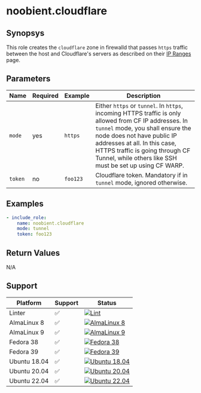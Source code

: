 # noobient.cloudflare

## Synopsys

This role creates the `cloudflare` zone in firewalld that passes `https` traffic
between the host and Cloudflare's servers as described on their
[IP Ranges](https://www.cloudflare.com/ips/) page.

## Parameters

| Name | Required | Example | Description |
|---|---|---|---|
| `mode` | yes | `https` | Either `https` or `tunnel`. In `https`, incoming HTTPS traffic is only allowed from CF IP addresses. In `tunnel` mode, you shall ensure the node does not have public IP addresses at all. In this case, HTTPS traffic is going through CF Tunnel, while others like SSH must be set up using CF WARP. |
| `token` | no | `foo123` | Cloudflare token. Mandatory if in `tunnel` mode, ignored otherwise. |

## Examples

```yml
- include_role:
    name: noobient.cloudflare
    mode: tunnel
    token: foo123
```

## Return Values

N/A

## Support

| Platform | Support | Status |
|---|---|---|
| Linter | ✅ | [![Lint](https://github.com/noobient/ansible-galaxy-cloudflare/actions/workflows/lint.yml/badge.svg)](https://github.com/noobient/ansible-galaxy-cloudflare/actions/workflows/lint.yml) |
| AlmaLinux 8 | ✅ | [![AlmaLinux 8](https://github.com/noobient/ansible-galaxy-cloudflare/actions/workflows/almalinux-8.yml/badge.svg)](https://github.com/noobient/ansible-galaxy-cloudflare/actions/workflows/almalinux-8.yml) |
| AlmaLinux 9 | ✅ | [![AlmaLinux 9](https://github.com/noobient/ansible-galaxy-cloudflare/actions/workflows/almalinux-9.yml/badge.svg)](https://github.com/noobient/ansible-galaxy-cloudflare/actions/workflows/almalinux-9.yml) |
| Fedora 38 | ✅ | [![Fedora 38](https://github.com/noobient/ansible-galaxy-cloudflare/actions/workflows/fedora-38.yml/badge.svg)](https://github.com/noobient/ansible-galaxy-cloudflare/actions/workflows/fedora-38.yml) |
| Fedora 39 | ✅ | [![Fedora 39](https://github.com/noobient/ansible-galaxy-cloudflare/actions/workflows/fedora-39.yml/badge.svg)](https://github.com/noobient/ansible-galaxy-cloudflare/actions/workflows/fedora-39.yml) |
| Ubuntu 18.04 | ✅ | [![Ubuntu 18.04](https://github.com/noobient/ansible-galaxy-cloudflare/actions/workflows/ubuntu-18.04.yml/badge.svg)](https://github.com/noobient/ansible-galaxy-cloudflare/actions/workflows/ubuntu-18.04.yml) |
| Ubuntu 20.04 | ✅ | [![Ubuntu 20.04](https://github.com/noobient/ansible-galaxy-cloudflare/actions/workflows/ubuntu-20.04.yml/badge.svg)](https://github.com/noobient/ansible-galaxy-cloudflare/actions/workflows/ubuntu-20.04.yml) |
| Ubuntu 22.04 | ✅ | [![Ubuntu 22.04](https://github.com/noobient/ansible-galaxy-cloudflare/actions/workflows/ubuntu-22.04.yml/badge.svg)](https://github.com/noobient/ansible-galaxy-cloudflare/actions/workflows/ubuntu-22.04.yml) |
